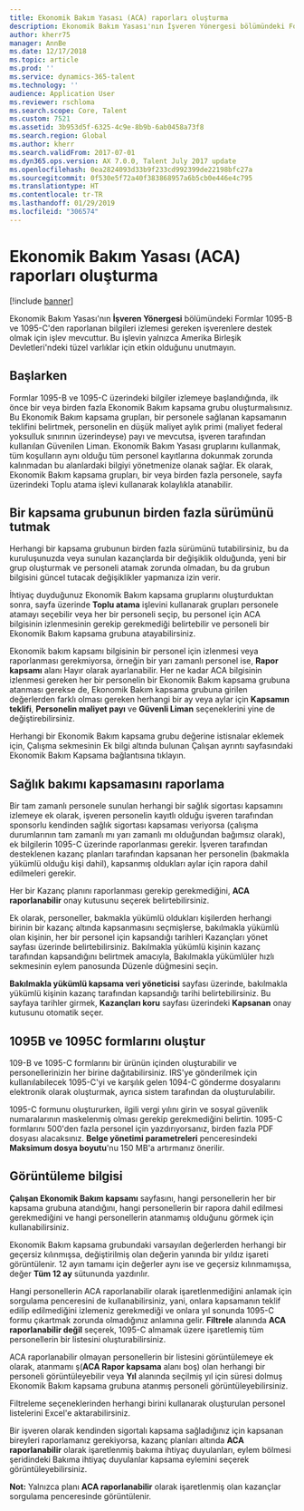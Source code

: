 ```yaml
---
title: Ekonomik Bakım Yasası (ACA) raporları oluşturma
description: Ekonomik Bakım Yasası'nın İşveren Yönergesi bölümündeki Formlar 1095-B ve 1095-C'den raporlanan bilgileri izlemesi gereken işverenlere destek olmak için işlev mevcuttur. Bu işlevin yalnızca Amerika Birleşik Devletleri'ndeki tüzel varlıklar için etkin olduğunu unutmayın.
author: kherr75
manager: AnnBe
ms.date: 12/17/2018
ms.topic: article
ms.prod: ''
ms.service: dynamics-365-talent
ms.technology: ''
audience: Application User
ms.reviewer: rschloma
ms.search.scope: Core, Talent
ms.custom: 7521
ms.assetid: 3b953d5f-6325-4c9e-8b9b-6ab0458a73f8
ms.search.region: Global
ms.author: kherr
ms.search.validFrom: 2017-07-01
ms.dyn365.ops.version: AX 7.0.0, Talent July 2017 update
ms.openlocfilehash: 0ea2824093d33b9f233cd992399de22198bfc27a
ms.sourcegitcommit: 0f530e5f72a40f383868957a6b5cb0e446e4c795
ms.translationtype: HT
ms.contentlocale: tr-TR
ms.lasthandoff: 01/29/2019
ms.locfileid: "306574"
---
```

# <a name="generate-affordable-care-act-aca-reports"></a>Ekonomik Bakım Yasası (ACA) raporları oluşturma

[!include [banner](includes/banner.md)]

Ekonomik Bakım Yasası'nın **İşveren Yönergesi** bölümündeki Formlar 1095-B ve 1095-C'den raporlanan bilgileri izlemesi gereken işverenlere destek olmak için işlev mevcuttur. Bu işlevin yalnızca Amerika Birleşik Devletleri'ndeki tüzel varlıklar için etkin olduğunu unutmayın.

## <a name="getting-started"></a>Başlarken
Formlar 1095-B ve 1095-C üzerindeki bilgiler izlemeye başlandığında, ilk önce bir veya birden fazla Ekonomik Bakım kapsama grubu oluşturmalısınız. Bu Ekonomik Bakım kapsama grupları, bir personele sağlanan kapsamanın teklifini belirtmek, personelin en düşük maliyet aylık primi (maliyet federal yoksulluk sınırının üzerindeyse) payı ve mevcutsa, işveren tarafından kullanılan Güvenilen Liman. Ekonomik Bakım Yasası gruplarını kullanmak, tüm koşulların aynı olduğu tüm personel kayıtlarına dokunmak zorunda kalınmadan bu alanlardaki bilgiyi yönetmenize olanak sağlar. Ek olarak, Ekonomik Bakım kapsama grupları, bir veya birden fazla personele, sayfa üzerindeki Toplu atama işlevi kullanarak kolaylıkla atanabilir.

## <a name="maintaining-multiple-versions-of-a-coverage-group"></a>Bir kapsama grubunun birden fazla sürümünü tutmak
Herhangi bir kapsama grubunun birden fazla sürümünü tutabilirsiniz, bu da kuruluşunuzda veya sunulan kazançlarda bir değişiklik olduğunda, yeni bir grup oluşturmak ve personeli atamak zorunda olmadan, bu da grubun bilgisini güncel tutacak değişiklikler yapmanıza izin verir. 

İhtiyaç duyduğunuz Ekonomik Bakım kapsama gruplarını oluşturduktan sonra, sayfa üzerinde **Toplu atama** işlevini kullanarak grupları personele atamayı seçebilir veya her bir personeli seçip, bu personel için ACA bilgisinin izlenmesinin gerekip gerekmediği belirtebilir ve personeli bir Ekonomik Bakım kapsama grubuna atayabilirsiniz.

Ekonomik bakım kapsamı bilgisinin bir personel için izlenmesi veya raporlanması gerekmiyorsa, örneğin bir yarı zamanlı personel ise, **Rapor kapsamı** alanı Hayır olarak ayarlanabilir. Her ne kadar ACA bilgisinin izlenmesi gereken her bir personelin bir Ekonomik Bakım kapsama grubuna atanması gerekse de, Ekonomik Bakım kapsama grubuna girilen değerlerden farklı olması gereken herhangi bir ay veya aylar için **Kapsamın teklifi**, **Personelin maliyet payı** ve **Güvenli Liman** seçeneklerini yine de değiştirebilirsiniz.

Herhangi bir Ekonomik Bakım kapsama grubu değerine istisnalar eklemek için, Çalışma sekmesinin Ek bilgi altında bulunan Çalışan ayrıntı sayfasındaki Ekonomik Bakım Kapsama bağlantısına tıklayın.

## <a name="reporting-health-care-coverage"></a>Sağlık bakımı kapsamasını raporlama
Bir tam zamanlı personele sunulan herhangi bir sağlık sigortası kapsamını izlemeye ek olarak, işveren personelin kayıtlı olduğu işveren tarafından sponsorlu kendinden sağlık sigortası kapsaması veriyorsa (çalışma durumlarının tam zamanlı mı yarı zamanlı mı olduğundan bağımsız olarak), ek bilgilerin 1095-C üzerinde raporlanması gerekir. İşveren tarafından desteklenen kazanç planları tarafından kapsanan her personelin (bakmakla yükümlü olduğu kişi dahil), kapsanmış oldukları aylar için rapora dahil edilmeleri gerekir. 

Her bir Kazanç planını raporlanması gerekip gerekmediğini, **ACA raporlanabilir** onay kutusunu seçerek belirtebilirsiniz.

Ek olarak, personeller, bakmakla yükümlü oldukları kişilerden herhangi birinin bir kazanç altında kapsanmasını seçmişlerse, bakılmakla yükümlü olan kişinin, her bir personel için kapsandığı tarihleri Kazançları yönet sayfası üzerinde belirtebilirsiniz. Bakılmakla yükümlü kişinin kazanç tarafından kapsandığını belirtmek amacıyla, Bakılmakla yükümlüler hızlı sekmesinin eylem panosunda Düzenle düğmesini seçin.

**Bakılmakla yükümlü kapsama veri yöneticisi** sayfası üzerinde, bakılmakla yükümlü kişinin kazanç tarafından kapsandığı tarihi belirtebilirsiniz. Bu sayfaya tarihler girmek, **Kazançları koru** sayfası üzerindeki **Kapsanan** onay kutusunu otomatik seçer.

## <a name="generate-1095b-and-1095c-forms"></a>1095B ve 1095C formlarını oluştur
109-B ve 1095-C formlarını bir ürünün içinden oluşturabilir ve personellerinizin her birine dağıtabilirsiniz. IRS'ye gönderilmek için kullanılabilecek 1095-C'yi ve karşılık gelen 1094-C gönderme dosyalarını elektronik olarak oluşturmak, ayrıca sistem tarafından da oluşturulabilir.  

1095-C formunu oluştururken, ilgili vergi yılını girin ve sosyal güvenlik numaralarının maskelenmiş olması gerekip gerekmediğini belirtin. 1095-C formlarını 500'den fazla personel için yazdırıyorsanız, birden fazla PDF dosyası alacaksınız. **Belge yönetimi parametreleri** penceresindeki **Maksimum dosya boyutu**'nu 150 MB'a artırmanız önerilir.

## <a name="viewing-information"></a>Görüntüleme bilgisi
**Çalışan Ekonomik Bakım kapsamı** sayfasını, hangi personellerin her bir kapsama grubuna atandığını, hangi personellerin bir rapora dahil edilmesi gerekmediğini ve hangi personellerin atanmamış olduğunu görmek için kullanabilirsiniz.

Ekonomik Bakım kapsama grubundaki varsayılan değerlerden herhangi bir geçersiz kılınmışsa, değiştirilmiş olan değerin yanında bir yıldız işareti görüntülenir. 12 ayın tamamı için değerler aynı ise ve geçersiz kılınmamışsa, değer **Tüm 12 ay** sütununda yazdırılır.

Hangi personellerin ACA raporlanabilir olarak işaretlenmediğini anlamak için sorgulama penceresini de kullanabilirsiniz, yani, onlara kapsamanın teklif edilip edilmediğini izlemeniz gerekmediği ve onlara yıl sonunda 1095-C formu çıkartmak zorunda olmadığınız anlamına gelir. **Filtrele** alanında **ACA raporlanabilir değil** seçerek, 1095-C almamak üzere işaretlemiş tüm personellerin bir listesini oluşturabilirsiniz.

ACA raporlanabilir olmayan personellerin bir listesini görüntülemeye ek olarak, atanmamı ş(**ACA Rapor kapsama** alanı boş) olan herhangi bir personeli görüntüleyebilir veya **Yıl** alanında seçilmiş yıl için süresi dolmuş Ekonomik Bakım kapsama grubuna atanmış personeli görüntüleyebilirsiniz.

Filtreleme seçeneklerinden herhangi birini kullanarak oluşturulan personel listelerini Excel'e aktarabilirsiniz.

Bir işveren olarak kendinden sigortalı kapsama sağladığınız için kapsanan bireyleri raporlamanız gerekiyorsa, kazanç planları altında **ACA raporlanabilir** olarak işaretlenmiş bakıma ihtiyaç duyulanları, eylem bölmesi şeridindeki Bakıma ihtiyaç duyulanlar kapsama eylemini seçerek görüntüleyebilirsiniz.

**Not:** Yalnızca planı **ACA raporlanabilir** olarak işaretlenmiş olan kazançlar sorgulama penceresinde görüntülenir.

